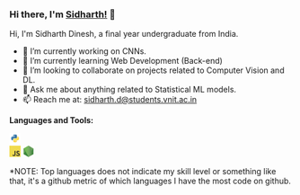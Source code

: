 <!--
### Hi there 👋

- I am a 3rd year Junior at NIT Nagpur, interested in AI and IoT Embedded Systems.
- Currently learning basic Web Development.
- Looking to collaborate on projects involving interface of software and hardware etc.
- New to the field of Deep Learning and Data Science, so help is highy appreciated.
- I am happy to share my experiences on IoT-Embedded Systems and would like to hear about yours too.
- Reach me at: sidharthdinesh@gmail.com

**Sidharth-Dinesh/Sidharth-Dinesh** is a ✨ _special_ ✨ repository because its `README.md` (this file) appears on your GitHub profile.

- 🔭 I’m currently working on AI and IoT Embedded Systems projects.
- 🌱 I’m currently learning Robotics and Web development.
- 👯 I’m looking to collaborate on Real-World projects implmenting software on hardware, interfacing them etc. 
- 🤔 I’m looking for help with Deep Learning projects and Data Science.
- 💬 Ask me about anything related to basic hardware and its programming implementation.
- 📫 How to reach me: sidharth.d@students.vnit.ac.in
-->

### Hi there, I'm [Sidharth!](https://sidharthdinesh.github.io) 👋

<!-- <br />
<br /> -->

Hi, I'm Sidharth Dinesh, a final year undergraduate from India.

- 🔭 I’m currently working on CNNs.
- 🌱 I’m currently learning Web Development (Back-end)
- 👯 I’m looking to collaborate on projects related to Computer Vision and DL.
- 💬 Ask me about anything related to Statistical ML models.
- 📫 Reach me at: sidharth.d@students.vnit.ac.in

**Languages and Tools:**  

<code><img height="20" src="https://raw.githubusercontent.com/github/explore/80688e429a7d4ef2fca1e82350fe8e3517d3494d/topics/python/python.png"></code>  
<code><img height="20" src="https://raw.githubusercontent.com/github/explore/80688e429a7d4ef2fca1e82350fe8e3517d3494d/topics/javascript/javascript.png"></code>
<code><img height="20" src="https://raw.githubusercontent.com/github/explore/80688e429a7d4ef2fca1e82350fe8e3517d3494d/topics/nodejs/nodejs.png"></code>    

<!--- 
  if you have forked this to use on your profile, 
  Change the `github-readme-stats.anuraghazra1.vercel.app` to `github-readme-stats.vercel.app` 
--->

<!-- Change the `github-readme-stats.anuraghazra1.vercel.app` to `github-readme-stats.vercel.app`  -->

*NOTE: Top languages does not indicate my skill level or something like that, it's a github metric of which languages I have the most code on github.
